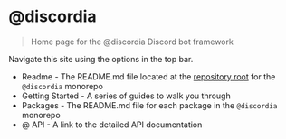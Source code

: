 # @discordia
> Home page for the @discordia Discord bot framework

Navigate this site using the options in the top bar.
- Readme - The README.md file located at the [repository root](https://github.com/mfasman95/discordia) for the `@discordia` monorepo
- Getting Started - A series of guides to walk you through
- Packages - The README.md file for each package in the `@discordia` monorepo
- @ API - A link to the detailed API documentation
